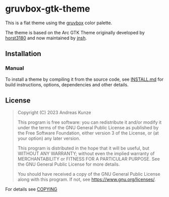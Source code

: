 # gruvbox-gtk-theme

This is a flat theme using the [gruvbox](https://github.com/morhetz/gruvbox) color palette.

The theme is based on the Arc GTK Theme originally developed by [horst3180](https://github.com/horst3180/arc-theme)
and now maintained by [jnsh](https://github.com/jnsh/arc-theme).

## Installation

### Manual

To install a theme by compiling it from the source code, see [INSTALL.md](./INSTALL.md)
for build instructions, options, dependencies and other details.

## License

> Copyright (C) 2023  Andreas Kunze
> 
> This program is free software: you can redistribute it and/or modify
> it under the terms of the GNU General Public License as published by
> the Free Software Foundation, either version 3 of the License, or
> (at your option) any later version.
> 
> This program is distributed in the hope that it will be useful,
> but WITHOUT ANY WARRANTY; without even the implied warranty of
> MERCHANTABILITY or FITNESS FOR A PARTICULAR PURPOSE.  See the
> GNU General Public License for more details.
> 
> You should have received a copy of the GNU General Public License
> along with this program.  If not, see <https://www.gnu.org/licenses/>.

For details see [COPYING](./COPYING)

